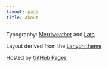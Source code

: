 ```yaml
---
layout: page
title: About
---
```


Typography: [Merriweather](https://www.google.com/fonts/specimen/Merriweather) and [Lato](https://www.google.com/fonts/specimen/Lato)

Layout derived from the [Lanyon theme](https://github.com/poole/lanyon)

Hosted by [GitHub Pages](https://pages.github.com/)

